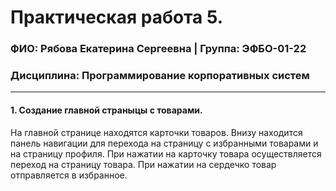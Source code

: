Практическая работа 5.
=================================
### ФИО: Рябова Екатерина Сергеевна | Группа: ЭФБО-01-22
### Дисциплина: Программирование корпоративных систем

***
#### 1. Создание главной страныцы с товарами. 
На главной странице находятся карточки товаров. Внизу находится панель навигации для перехода на страницу с избранными товарами и на страницу профиля. При нажатии на карточку товара осуществляется переход на страницу товара. При нажатии на сердечко товар отправляется в избранное.
